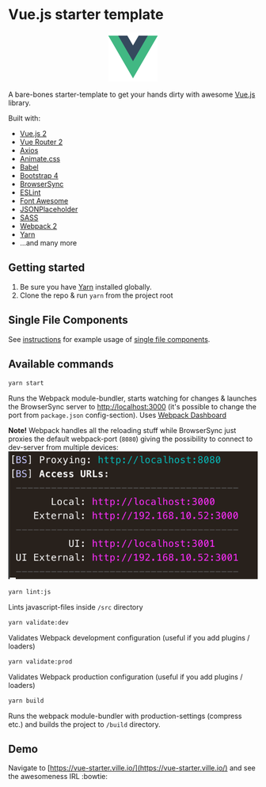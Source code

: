 # Vue.js starter template

<p align="center">
  <img src="src/assets/images/logo.png" height="100" />
</p>

A bare-bones starter-template to get your hands dirty with awesome [Vue.js](https://github.com/vuejs/vue) library.

Built with:
* [Vue.js 2](https://github.com/vuejs/vue)
* [Vue Router 2](https://github.com/vuejs/vue-router)
* [Axios](https://github.com/mzabriskie/axios)
* [Animate.css](https://github.com/daneden/animate.css)
* [Babel](https://babeljs.io/)
* [Bootstrap 4](https://v4-alpha.getbootstrap.com/)
* [BrowserSync](https://www.browsersync.io/)
* [ESLint](http://eslint.org/)
* [Font Awesome](http://fontawesome.io/)
* [JSONPlaceholder](http://jsonplaceholder.typicode.com/)
* [SASS](http://sass-lang.com/)
* [Webpack 2](https://webpack.js.org/)
* [Yarn](https://yarnpkg.com/en/docs/install)
* ...and many more

## Getting started

1. Be sure you have [Yarn](https://yarnpkg.com/en/docs/install) installed globally.
2. Clone the repo & run `yarn` from the project root

## Single File Components
See [instructions](docs/single-file-components.md) for example usage of [single file components](https://vuejs.org/v2/guide/single-file-components.html).

## Available commands

```sh
yarn start
```

Runs the Webpack module-bundler, starts watching for changes & launches the BrowserSync server to [http://localhost:3000](http://localhost:3000) (it's possible to change the port from `package.json` config-section). Uses [Webpack Dashboard](https://github.com/FormidableLabs/webpack-dashboard)

**Note!** Webpack handles all the reloading stuff while BrowserSync just proxies the default webpack-port (`8080`) giving the possibility to connect to dev-server from multiple devices:
![BrowserSync](.github/browsersync.png)


```sh
yarn lint:js
```

Lints javascript-files inside `/src` directory

```sh
yarn validate:dev
```

Validates Webpack development configuration (useful if you add plugins / loaders)

```sh
yarn validate:prod
```

Validates Webpack production configuration (useful if you add plugins / loaders)

```sh
yarn build
```

Runs the webpack module-bundler with production-settings (compress etc.) and builds the project to `/build` directory.

## Demo
Navigate to [https://vue-starter.ville.io/](https://vue-starter.ville.io/) and see the awesomeness IRL :bowtie:
